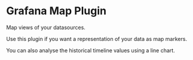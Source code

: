 # Grafana Map Plugin

Map views of your datasources.

Use this plugin if you want a representation of your data as map markers.

You can also analyse the historical timeline values using a line chart.